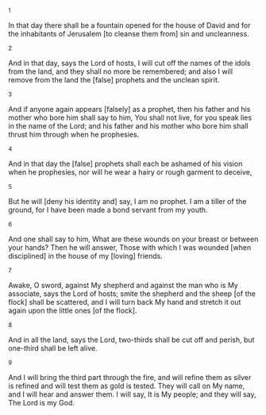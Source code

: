 <sup>1</sup> 

In that day there shall be a fountain opened for the house of David and for the inhabitants of Jerusalem [to cleanse them from] sin and uncleanness. 

<sup>2</sup> 

And in that day, says the Lord of hosts, I will cut off the names of the idols from the land, and they shall no more be remembered; and also I will remove from the land the [false] prophets and the unclean spirit. 

<sup>3</sup> 

And if anyone again appears [falsely] as a prophet, then his father and his mother who bore him shall say to him, You shall not live, for you speak lies in the name of the Lord; and his father and his mother who bore him shall thrust him through when he prophesies. 

<sup>4</sup> 

And in that day the [false] prophets shall each be ashamed of his vision when he prophesies, nor will he wear a hairy or rough garment to deceive, 

<sup>5</sup> 

But he will [deny his identity and] say, I am no prophet. I am a tiller of the ground, for I have been made a bond servant from my youth. 

<sup>6</sup> 

And one shall say to him, What are these wounds on your breast or between your hands? Then he will answer, Those with which I was wounded [when disciplined] in the house of my [loving] friends. 

<sup>7</sup> 

Awake, O sword, against My shepherd and against the man who is My associate, says the Lord of hosts; smite the shepherd and the sheep [of the flock] shall be scattered, and I will turn back My hand and stretch it out again upon the little ones [of the flock]. 

<sup>8</sup> 

And in all the land, says the Lord, two-thirds shall be cut off and perish, but one-third shall be left alive. 

<sup>9</sup> 

And I will bring the third part through the fire, and will refine them as silver is refined and will test them as gold is tested. They will call on My name, and I will hear and answer them. I will say, It is My people; and they will say, The Lord is my God.